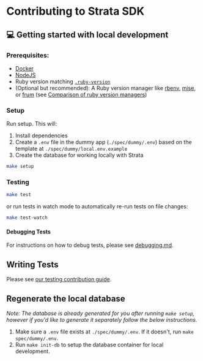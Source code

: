 # Contributing to Strata SDK

## 💻 Getting started with local development

### Prerequisites:

- [Docker](https://www.docker.com/)
- [NodeJS](https://nodejs.org)
- Ruby version matching [`.ruby-version`](./.ruby-version)
- (Optional but recommended): A Ruby version manager like [rbenv](https://github.com/rbenv/rbenv), [mise](https://mise.jdx.dev/getting-started.html), or [frum](https://github.com/TaKO8Ki/frum) (see [Comparison of ruby version managers](https://github.com/rbenv/rbenv/wiki/Comparison-of-version-managers))

### Setup

Run setup. This will:

1. Install dependencies
2. Create a `.env` file in the dummy app (`./spec/dummy/.env`) based on the template at `./spec/dummy/local.env.example`
3. Create the database for working locally with Strata

```bash
make setup
```

### Testing

```bash
make test
```

or run tests in watch mode to automatically re-run tests on file changes:

```bash
make test-watch
```

#### Debugging Tests

For instructions on how to debug tests, please see [debugging.md](./contributing/debugging.md).

## Writing Tests

Please see [our testing contribution guide](/docs/contributing/testing.md).

## Regenerate the local database

_Note: The database is already generated for you after running `make setup`, however if you'd like to generate it separately follow the below instructions._

1. Make sure a `.env` file exists at `./spec/dummy/.env`. If it doesn't, run `make spec/dummy/.env`.
2. Run `make init-db` to setup the database container for local development.
